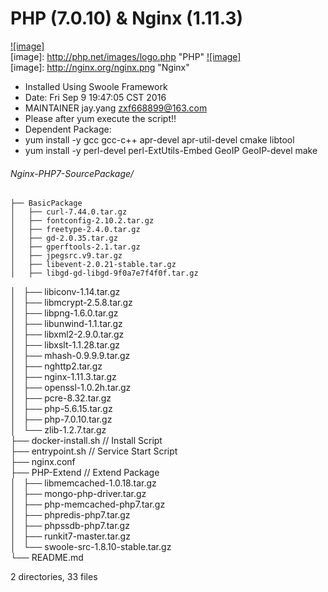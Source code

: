 PHP (7.0.10) & Nginx (1.11.3)
====
[![image]](http://www.php.net/)        
[image]: http://php.net/images/logo.php "PHP"
[![image]](http://nginx.org)        
[image]: http://nginx.org/nginx.png "Nginx" 

* Installed Using Swoole Framework
* Date: Fri Sep  9 19:47:05 CST 2016
* MAINTAINER    jay.yang    zxf668899@163.com
* Please after yum execute the script!!
* Dependent Package:
* yum install -y gcc gcc-c++ apr-devel apr-util-devel cmake libtool 
* yum install -y perl-devel perl-ExtUtils-Embed GeoIP GeoIP-devel make

###### Nginx-PHP7-SourcePackage/
    ├── BasicPackage
    │   ├── curl-7.44.0.tar.gz
    │   ├── fontconfig-2.10.2.tar.gz
    │   ├── freetype-2.4.0.tar.gz
    │   ├── gd-2.0.35.tar.gz
    │   ├── gperftools-2.1.tar.gz
    │   ├── jpegsrc.v9.tar.gz
    │   ├── libevent-2.0.21-stable.tar.gz
    │   ├── libgd-gd-libgd-9f0a7e7f4f0f.tar.gz
│   ├── libiconv-1.14.tar.gz<br>
│   ├── libmcrypt-2.5.8.tar.gz<br>
│   ├── libpng-1.6.0.tar.gz<br>
│   ├── libunwind-1.1.tar.gz<br>
│   ├── libxml2-2.9.0.tar.gz<br>
│   ├── libxslt-1.1.28.tar.gz<br>
│   ├── mhash-0.9.9.9.tar.gz<br>
│   ├── nghttp2.tar.gz<br>
│   ├── nginx-1.11.3.tar.gz<br>
│   ├── openssl-1.0.2h.tar.gz<br>
│   ├── pcre-8.32.tar.gz<br>
│   ├── php-5.6.15.tar.gz<br>
│   ├── php-7.0.10.tar.gz<br>
│   └── zlib-1.2.7.tar.gz<br>
├── docker-install.sh  // Install Script<br>
├── entrypoint.sh //  Service Start Script<br>
├── nginx.conf<br>
├── PHP-Extend   //  Extend Package<br>
│   ├── libmemcached-1.0.18.tar.gz<br>
│   ├── mongo-php-driver.tar.gz<br>
│   ├── php-memcached-php7.tar.gz<br>
│   ├── phpredis-php7.tar.gz<br>
│   ├── phpssdb-php7.tar.gz<br>
│   ├── runkit7-master.tar.gz<br>
│   └── swoole-src-1.8.10-stable.tar.gz<br>
└── README.md<br>

2 directories, 33 files

